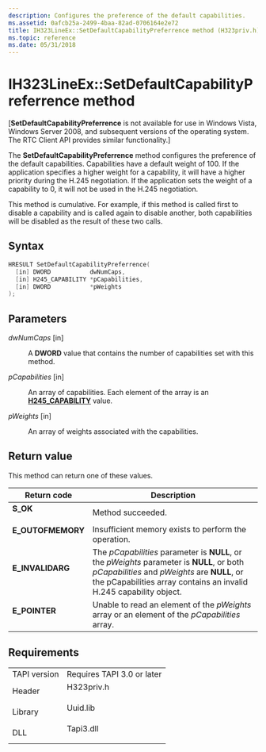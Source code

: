 ```yaml
---
description: Configures the preference of the default capabilities.
ms.assetid: 0afcb25a-2499-4baa-82ad-0706164e2e72
title: IH323LineEx::SetDefaultCapabilityPreferrence method (H323priv.h)
ms.topic: reference
ms.date: 05/31/2018
---
```


# IH323LineEx::SetDefaultCapabilityPreferrence method

\[**SetDefaultCapabilityPreferrence** is not available for use in Windows Vista, Windows Server 2008, and subsequent versions of the operating system. The RTC Client API provides similar functionality.\]

The **SetDefaultCapabilityPreferrence** method configures the preference of the default capabilities. Capabilities have a default weight of 100. If the application specifies a higher weight for a capability, it will have a higher priority during the H.245 negotiation. If the application sets the weight of a capability to 0, it will not be used in the H.245 negotiation.

This method is cumulative. For example, if this method is called first to disable a capability and is called again to disable another, both capabilities will be disabled as the result of these two calls.

## Syntax


```C++
HRESULT SetDefaultCapabilityPreferrence(
  [in] DWORD           dwNumCaps,
  [in] H245_CAPABILITY *pCapabilities,
  [in] DWORD           *pWeights
);
```



## Parameters

<dl> <dt>

*dwNumCaps* \[in\]
</dt> <dd>

A **DWORD** value that contains the number of capabilities set with this method.

</dd> <dt>

*pCapabilities* \[in\]
</dt> <dd>

An array of capabilities. Each element of the array is an [**H245\_CAPABILITY**](h245-capability.md) value.

</dd> <dt>

*pWeights* \[in\]
</dt> <dd>

An array of weights associated with the capabilities.

</dd> </dl>

## Return value

This method can return one of these values.



| Return code                                                                                   | Description                                                                                                                                                                                                                 |
|-----------------------------------------------------------------------------------------------|-----------------------------------------------------------------------------------------------------------------------------------------------------------------------------------------------------------------------------|
| <dl> <dt>**S\_OK**</dt> </dl>          | Method succeeded.<br/>                                                                                                                                                                                                |
| <dl> <dt>**E\_OUTOFMEMORY**</dt> </dl> | Insufficient memory exists to perform the operation.<br/>                                                                                                                                                             |
| <dl> <dt>**E\_INVALIDARG**</dt> </dl>  | The *pCapabilities* parameter is **NULL**, or the *pWeights* parameter is **NULL**, or both *pCapabilities* and *pWeights* are **NULL**, or the pCapabilities array contains an invalid H.245 capability object.<br/> |
| <dl> <dt>**E\_POINTER**</dt> </dl>     | Unable to read an element of the *pWeights* array or an element of the *pCapabilities* array.<br/>                                                                                                                    |



 

## Requirements



|                         |                                                                                       |
|-------------------------|---------------------------------------------------------------------------------------|
| TAPI version<br/> | Requires TAPI 3.0 or later<br/>                                                 |
| Header<br/>       | <dl> <dt>H323priv.h</dt> </dl> |
| Library<br/>      | <dl> <dt>Uuid.lib</dt> </dl>   |
| DLL<br/>          | <dl> <dt>Tapi3.dll</dt> </dl>  |



 

 




